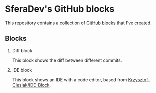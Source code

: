 # SferaDev's GitHub blocks

This repository contains a collection of [GitHub blocks](https://blocks.githubnext.com) that I've created.

## Blocks

1. Diff block

   This block shows the diff between different commits.

2. IDE block

   This block shows an IDE with a code editor, based from [Krzysztof-Cieslak/IDE-Block](https://github.com/Krzysztof-Cieslak/IDE-Block).
